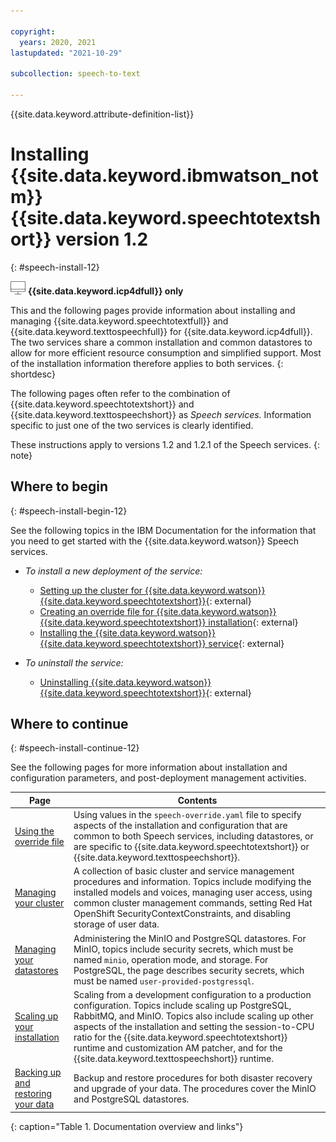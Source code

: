 ```yaml
---

copyright:
  years: 2020, 2021
lastupdated: "2021-10-29"

subcollection: speech-to-text

---
```


{{site.data.keyword.attribute-definition-list}}

# Installing {{site.data.keyword.ibmwatson_notm}} {{site.data.keyword.speechtotextshort}} version 1.2
{: #speech-install-12}

![Cloud Pak for Data only](images/cloud-pak.png) **{{site.data.keyword.icp4dfull}} only**

This and the following pages provide information about installing and managing {{site.data.keyword.speechtotextfull}} and {{site.data.keyword.texttospeechfull}} for {{site.data.keyword.icp4dfull}}. The two services share a common installation and common datastores to allow for more efficient resource consumption and simplified support. Most of the installation information therefore applies to both services.
{: shortdesc}

The following pages often refer to the combination of {{site.data.keyword.speechtotextshort}} and {{site.data.keyword.texttospeechshort}} as *Speech services.* Information specific to just one of the two services is clearly identified.

These instructions apply to versions 1.2 and 1.2.1 of the Speech services.
{: note}

## Where to begin
{: #speech-install-begin-12}

See the following topics in the IBM Documentation for the information that you need to get started with the {{site.data.keyword.watson}} Speech services.

-   *To install a new deployment of the service:*

    -   [Setting up the cluster for {{site.data.keyword.watson}} {{site.data.keyword.speechtotextshort}}](https://www.ibm.com/support/knowledgecenter/SSQNUZ_3.5.0/svc-speech/stt-svc-install-adm.html){: external}
    -   [Creating an override file for {{site.data.keyword.watson}} {{site.data.keyword.speechtotextshort}} installation](https://www.ibm.com/support/knowledgecenter/SSQNUZ_3.5.0/svc-speech/stt-svc-override.html){: external}
    -   [Installing the {{site.data.keyword.watson}} {{site.data.keyword.speechtotextshort}} service](https://www.ibm.com/support/knowledgecenter/SSQNUZ_3.5.0/svc-speech/stt-svc-install.html){: external}

-   *To uninstall the service:*

    -   [Uninstalling {{site.data.keyword.watson}} {{site.data.keyword.speechtotextshort}}](https://www.ibm.com/support/knowledgecenter/SSQNUZ_3.5.0/svc-speech/stt-svc-uninstall.html){: external}

## Where to continue
{: #speech-install-continue-12}

See the following pages for more information about installation and configuration parameters, and post-deployment management activities.

| Page | Contents |
|------|----------|
| [Using the override file](/docs/speech-to-text?topic=speech-to-text-speech-override-12) | Using values in the `speech-override.yaml` file to specify aspects of the installation and configuration that are common to both Speech services, including datastores, or are specific to {{site.data.keyword.speechtotextshort}} or {{site.data.keyword.texttospeechshort}}. |
| [Managing your cluster](/docs/speech-to-text?topic=speech-to-text-speech-cluster-12) | A collection of basic cluster and service management procedures and information. Topics include modifying the installed models and voices, managing user access, using common cluster management commands, setting Red Hat OpenShift SecurityContextConstraints, and disabling storage of user data. |
| [Managing your datastores](/docs/speech-to-text?topic=speech-to-text-speech-datastores-12) | Administering the MinIO and PostgreSQL datastores. For MinIO, topics include security secrets, which must be named `minio`, operation mode, and storage. For PostgreSQL, the page describes security secrets, which must be named `user-provided-postgressql`. |
| [Scaling up your installation](/docs/speech-to-text?topic=speech-to-text-speech-scaling-12) | Scaling from a development configuration to a production configuration. Topics include scaling up PostgreSQL, RabbitMQ, and MinIO. Topics also include scaling up other aspects of the installation and setting the session-to-CPU ratio for the {{site.data.keyword.speechtotextshort}} runtime and customization AM patcher, and for the {{site.data.keyword.texttospeechshort}} runtime. |
| [Backing up and restoring your data](/docs/speech-to-text?topic=speech-to-text-speech-backup-12) | Backup and restore procedures for both disaster recovery and upgrade of your data. The procedures cover the MinIO and PostgreSQL datastores. |
{: caption="Table 1. Documentation overview and links"}
